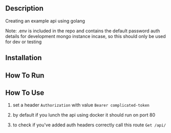 ## Description

Creating an example api using golang

Note: .env is included in the repo and contains the default password auth details for development mongo instance incase, so this should only be used for dev or testing 
## Installation


## How To Run

## How To Use

1. set a header `Authorization` with value `Bearer complicated-token`

2. by default if you lunch the api using docker it should run on port 80

3. to check if you've added auth headers correctly call this route `Get /api/`
